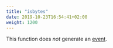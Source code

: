 ```yaml
---
title: "isbytes"
date: 2019-10-23T16:54:41+02:00
weight: 1200
---
```


This function does *not* generate an [event](../../events).
